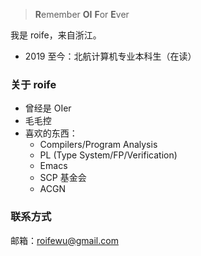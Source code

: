 > **R**emember **OI** **F**or **E**ver

我是 roife，来自浙江。

- 2019 至今：北航计算机专业本科生（在读）

### 关于 roife

- 曾经是 OIer
- 毛毛控
- 喜欢的东西：
  + Compilers/Program Analysis
  + PL (Type System/FP/Verification)
  + Emacs
  + SCP 基金会
  + ACGN

### 联系方式

邮箱：roifewu@gmail.com
